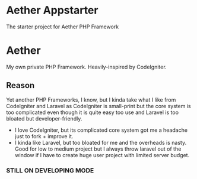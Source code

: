 # Aether Appstarter
The starter project for Aether PHP Framework

# Aether
My own private PHP Framework. Heavily-inspired by CodeIgniter. 

## Reason
Yet another PHP Frameworks, I know, but I kinda take what I like from CodeIgniter and Laravel as CodeIgniter is small-print but the core system is too complicated even though it is quite easy too use and Laravel is too bloated but developer-friendly.

- I love CodeIgniter, but its complicated core system got me a headache just to fork + improve it.
- I kinda like Laravel, but too bloated for me and the overheads is nasty. Good for low to medium project but I always throw laravel out of the window if I have to create huge user project with limited server budget.

### STILL ON DEVELOPING MODE